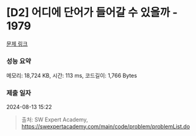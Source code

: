 # [D2] 어디에 단어가 들어갈 수 있을까 - 1979 

[문제 링크](https://swexpertacademy.com/main/code/problem/problemDetail.do?contestProbId=AV5PuPq6AaQDFAUq) 

### 성능 요약

메모리: 18,724 KB, 시간: 113 ms, 코드길이: 1,766 Bytes

### 제출 일자

2024-08-13 15:22



> 출처: SW Expert Academy, https://swexpertacademy.com/main/code/problem/problemList.do